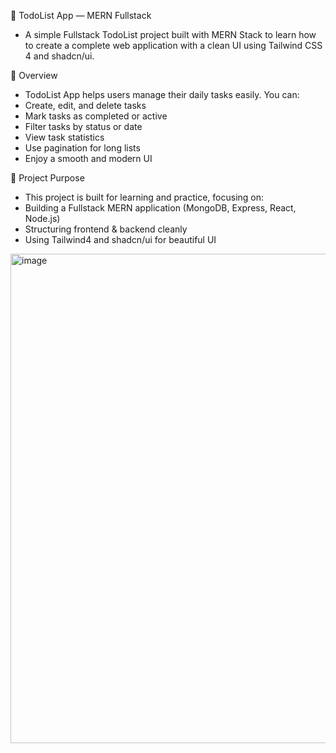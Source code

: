 📝 TodoList App — MERN Fullstack
- A simple Fullstack TodoList project built with MERN Stack to learn how to create a complete web application with a clean UI using Tailwind CSS 4 and shadcn/ui.
  
🌟 Overview
- TodoList App helps users manage their daily tasks easily.
You can:
- Create, edit, and delete tasks
- Mark tasks as completed or active
- Filter tasks by status or date
- View task statistics
- Use pagination for long lists
- Enjoy a smooth and modern UI

🎯 Project Purpose
- This project is built for learning and practice, focusing on:
- Building a Fullstack MERN application (MongoDB, Express, React, Node.js)
- Structuring frontend & backend cleanly
- Using Tailwind4 and shadcn/ui for beautiful UI

<img width="794" height="783" alt="image" src="https://github.com/user-attachments/assets/d71ab2e2-7127-44cb-baaf-1fe2e64009ba" />

